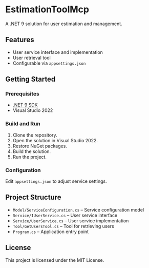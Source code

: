 # EstimationToolMcp

A .NET 9 solution for user estimation and management.

## Features

- User service interface and implementation
- User retrieval tool
- Configurable via `appsettings.json`

## Getting Started

### Prerequisites

- [.NET 9 SDK](https://dotnet.microsoft.com/download/dotnet/9.0)
- Visual Studio 2022

### Build and Run

1. Clone the repository.
2. Open the solution in Visual Studio 2022.
3. Restore NuGet packages.
4. Build the solution.
5. Run the project.

### Configuration

Edit `appsettings.json` to adjust service settings.

## Project Structure

- `Model/ServiceConfiguration.cs` – Service configuration model
- `Service/IUserService.cs` – User service interface
- `Service/UserService.cs` – User service implementation
- `Tool/GetUsersTool.cs` – Tool for retrieving users
- `Program.cs` – Application entry point

## License

This project is licensed under the MIT License.
